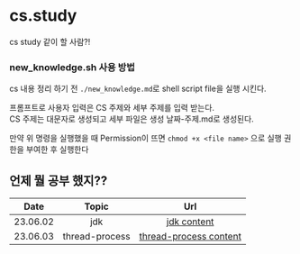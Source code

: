 # cs.study

cs study 같이 할 사람?!

### new_knowledge.sh 사용 방법

cs 내용 정리 하기 전 `./new_knowledge.md`로 shell script file을 실행 시킨다.

프롬프트로 사용자 입력은 CS 주제와 세부 주제를 입력 받는다.  
CS 주제는 대문자로 생성되고 세부 파일은 생성 날짜-주제.md로 생성된다.

만약 위 명령을 실행했을 때 Permission이 뜨면 `chmod +x <file name>` 으로 실행 권한을 부여한 후 실행한다

## 언제 뭘 공부 했지??

|   Date   | Topic |                  Url                  |
| :------: | :---: | :-----------------------------------: |
| 23.06.02 |  jdk  | [jdk content](./JAVA/23-06-02-jdk.md) |
| 23.06.03 |  thread-process  | [thread-process content](./JAVA/23-06-03-thread-process.md) |
